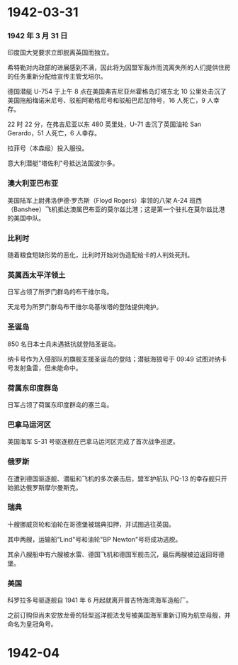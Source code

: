 # 1942-03-31

### 1942 年 3 月 31 日

印度国大党要求立即脱离英国而独立。

希特勒对内政部的进展感到不满，因此将为因盟军轰炸而流离失所的人们提供住房的任务重新分配给宣传主管戈培尔。

德国潜艇 U-754 于上午 8 点在美国弗吉尼亚州霍格岛灯塔东北 10
公里处击沉了美国拖船梅诺米尼号、驳船阿勒格尼号和驳船巴尼加特号，16
人死亡，9 人幸存。

22 时 22 分，在弗吉尼亚以东 480 英里处，U-71 击沉了英国油轮 San
Gerardo，51 人死亡，6 人幸存。

拉菲号（本森级）投入服役。

意大利潜艇"塔佐利"号抵达法国波尔多。

### 澳大利亚巴布亚

美国陆军上尉弗洛伊德·罗杰斯（Floyd Rogers）率领的八架 A-24
班西（Banshee）飞机抵达澳属巴布亚的莫尔兹比港；这是第一个驻扎在莫尔兹比港的美国中队。

### 比利时

随着粮食短缺形势的恶化，比利时开始对伪造配给卡的人判处死刑。

### 英属西太平洋领土

日军占领了所罗门群岛的布干维尔岛。

天龙号为所罗门群岛布干维尔岛基埃塔的登陆提供掩护。

### 圣诞岛

850 名日本士兵未遇抵抗就登陆圣诞岛。

纳卡号作为入侵部队的旗舰支援圣诞岛的登陆；潜艇海狼号于 09:49
试图对纳卡号发射鱼雷，但未能命中。

### 荷属东印度群岛

日军占领了荷属东印度群岛的塞兰岛。

### 巴拿马运河区

美国海军 S-31 号驱逐舰在巴拿马运河区完成了首次战争巡逻。

### 俄罗斯

在遭到德国驱逐舰、潜艇和飞机的多次袭击后，盟军护航队 PQ-13
的幸存舰只开始抵达俄罗斯摩尔曼斯克。

### 瑞典

十艘挪威货轮和油轮在哥德堡被瑞典扣押，并试图逃往英国。

其中两艘，运输船"Lind"号和油轮"BP Newton"号将成功逃脱。

其余八艘船中有六艘被水雷、德国飞机和德国军舰击沉，最后两艘被迫返回哥德堡。

### 美国

科罗拉多号驱逐舰自 1941 年 6 月起就离开普吉特海湾海军造船厂。

之前订购但尚未安放龙骨的轻型巡洋舰法戈号被美国海军重新订购为航空母舰，并命名为皇冠角号。

# 1942-04